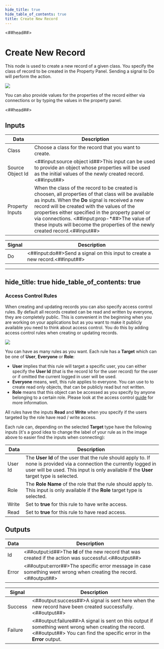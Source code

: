 ```yaml
---
hide_title: true
hide_table_of_contents: true
title: Create New Record
---
```


<##head##>

# Create New Record

This node is used to create a new record of a given class. You specify the class of record to be created in the Property Panel. Sending a <span className="ndl-signal">signal</span> to <span className="ndl-signal">Do</span> will perform the action.

<div className="ndl-image-with-background l">

![](/nodes/data/cloud-data/create-new-record/create-new-record.png)

</div>

You can also provide values for the properties of the record either via connections or by typing the values in the property panel.

<##head##>

## Inputs

| Data                                              | Description                                                                                                                                                                                                                                                                                                                                                                                   |
| ------------------------------------------------- | --------------------------------------------------------------------------------------------------------------------------------------------------------------------------------------------------------------------------------------------------------------------------------------------------------------------------------------------------------------------------------------------- |
| <span className="ndl-data">Class</span>           | Choose a class for the record that you want to create.                                                                                                                                                                                                                                                                                                                                        |
| <span className="ndl-data">Source Object Id</span>           | <##input:source object id##>This input can be used to provide an object whose properties will be used as the initial values of the newly created record.     <##input##>                                                                                                                                                                                                                                                                                                                                 |
| <span className="ndl-data">Property Inputs</span> | When the class of the record to be created is choosen, all properties of that class will be available as inputs. When the **Do** signal is received a new record will be created with the values of the properties either specified in the property panel or via connections. <##input:prop-\*##>The value of these inputs will become the properties of the newly created record.<##input##> |

| Signal                                 | Description                                                                  |
| -------------------------------------- | ---------------------------------------------------------------------------- |
| <span className="ndl-signal">Do</span> | <##input:do##>Send a signal on this input to create a new record.<##input##> |

---
hide_title: true
hide_table_of_contents: true
---

### Access Control Rules

When creating and updating records you can also specify access control rules. By default all records created can be read and written by everyone, they are completely public. This is convenient in the beginning when you are working on your applications but as you want to make it publicly available you need to think about access control. You do this by adding access control rules when creating or updating records.

<div className="ndl-image-with-background m">

![](/nodes/data/cloud-data/acl-1.png)

</div>

You can have as many rules as you want. Each rule has a **Target** which can be one of **User**, **Everyone** or **Role**:

-   **User** implies that this rule will target a specific user, you can either specify the **User Id** (that is the record Id for the user record) for the user or if omitted the current logged in user will be used.
-   **Everyone** means, well, this rule applies to everyone. You can use to to create read only objects, that can be publicly read but not written.
-   **Role** means that this object can be accessed as you specify by anyone belonging to a certain role. Please look at the access control [guide](/docs/guides/cloud-data/access-control) for more information.

All rules have the inputs **Read** and **Write** when you specify if the users targeted by the role have read / write access.

Each rule can, depending on the selected **Target** type have the following inputs (it's a good idea to change the label of your rule as in the image above to easier find the inputs when connecting):

| Data                                      | Description                                                                                                                                                                                                      |
| ----------------------------------------- | ---------------------------------------------------------------------------------------------------------------------------------------------------------------------------------------------------------------- |
| <span className="ndl-data">User Id</span> | The **User Id** of the user that the rule should apply to. If none is provided via a connection the currently logged in user will be used. This input is only available if the **User** target type is selected. |
| <span className="ndl-data">Role</span>    | The **Role Name** of the role that the rule should apply to. This input is only available if the **Role** target type is selected.                                                                               |
| <span className="ndl-data">Write</span>   | Set to **true** for this rule to have write access.                                                                                                                                                              |
| <span className="ndl-data">Read</span>    | Set to **true** for this rule to have read access.                                                                                                                                                               |


## Outputs

| Data                                    | Description                                                                                                     |
| --------------------------------------- | --------------------------------------------------------------------------------------------------------------- |
| <span className="ndl-data">Id</span>    | <##output:id##>The **Id** of the new record that was created if the action was successful.<##output##>          |
| <span className="ndl-data">Error</span> | <##output:error##>The specific error message in case something went wrong when creating the record.<##output##> |

| Signal                                      | Description                                                                                                                                                                |
| ------------------------------------------- | -------------------------------------------------------------------------------------------------------------------------------------------------------------------------- |
| <span className="ndl-signal">Success</span> | <##output:success##>A signal is sent here when the new record have been created successfully.<##output##>                                                                  |
| <span className="ndl-signal">Failure</span> | <##output:failure##>A signal is sent on this output if something went wrong when creating the record.<##output##> You can find the specific error in the **Error** output. |
